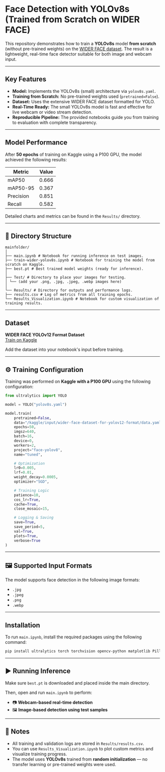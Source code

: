 #  Face Detection with YOLOv8s (Trained from Scratch on WIDER FACE)

This repository demonstrates how to train a **YOLOv8s** model **from scratch** (without pre-trained weights) on the [WIDER FACE dataset](https://www.kaggle.com/datasets/canomercik/wider-face-dataset-for-yolov12-format). The result is a lightweight, real-time face detector suitable for both image and webcam input.

---

## Key Features

- **Model:** Implements the YOLOv8s (small) architecture via `yolov8s.yaml`.
- **Training from Scratch:** No pre-trained weights used (`pretrained=False`).
- **Dataset:** Uses the extensive WIDER FACE dataset formatted for YOLO.
- **Real-Time Ready:** The small YOLOv8s model is fast and effective for live webcam or video stream detection.
- **Reproducible Pipeline:** The provided notebooks guide you from training to evaluation with complete transparency.

---

##  Model Performance

After **50 epochs** of training on Kaggle using a P100 GPU, the model achieved the following results:

| Metric      | Value |
|-------------|--------|
| mAP50       | 0.666  |
| mAP50-95    | 0.367  |
| Precision   | 0.851  |
| Recall      | 0.582  |

Detailed charts and metrics can be found in the `Results/` directory.

---

## 📁 Directory Structure

```
mainfolder/
│
├── main.ipynb # Notebook for running inference on test images.
├── train-wider-yolov8s.ipynb # Notebook for training the model from scratch on Kaggle.
├── best.pt # Best trained model weights (ready for inference).
│
├── Test/ # Directory to place your images for testing.
│ └── (add your .png, .jpg, .jpeg, .webp images here)
│
└── Results/ # Directory for outputs and performance logs.
├── results.csv # Log of metrics from all training epochs.
└── Results_Visualization.ipynb # Notebook for custom visualization of training results.
```


---

##  Dataset

**WIDER FACE YOLOv12 Format Dataset**  
[Train on Kaggle](https://www.kaggle.com/datasets/canomercik/wider-face-dataset-for-yolov12-format)

Add the dataset into your notebook's input before training.

---

## ⚙️ Training Configuration

Training was performed on **Kaggle with a P100 GPU** using the following configuration:

```python
from ultralytics import YOLO

model = YOLO("yolov8s.yaml")

model.train(
    pretrained=False,
    data="/kaggle/input/wider-face-dataset-for-yolov12-format/data.yaml",
    epochs=50,
    imgsz=640,
    batch=16,
    device=0,
    workers=2,
    project="face-yolov8",
    name="tuned",

    # Optimization
    lr0=0.005,
    lrf=0.01,
    weight_decay=0.0005,
    optimizer="SGD",

    # Training Logic
    patience=10,
    cos_lr=True,
    cache=True,
    close_mosaic=15,

    # Logging & Saving
    save=True,
    save_period=5,
    val=True,
    plots=True,
    verbose=True
)
```

---

## 🖼️ Supported Input Formats

The model supports face detection in the following image formats:

- `.jpg`
- `.jpeg`
- `.png`
- `.webp`

---

##  Installation

To run `main.ipynb`, install the required packages using the following command:

```bash
pip install ultralytics torch torchvision opencv-python matplotlib Pillow ipywidgets
```
---
## ▶️ Running Inference

Make sure `best.pt` is downloaded and placed inside the main directory.

Then, open and run `main.ipynb` to perform:

- 📷 **Webcam-based real-time detection**
- 🖼️ **Image-based detection using test samples**
---

## 📌 Notes

- All training and validation logs are stored in `Results/results.csv`.
- You can use `Results_Visualization.ipynb` to plot custom metrics and visualize training progress.
- The model uses **YOLOv8s** trained from **random initialization** — no transfer learning or pre-trained weights were used.
